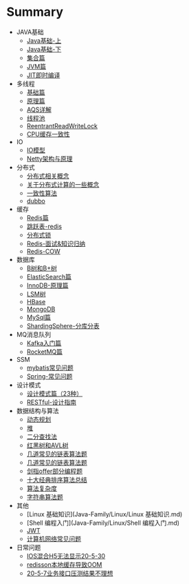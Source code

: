  # Summary

  * JAVA基础
      *  [Java基础-上](Java-Family/Java基础/Java基础-上.md) 
      *  [Java基础-下](Java-Family/Java基础/Java基础-下.md) 
      *  [集合篇](Java-Family/Java基础/集合篇.md) 
      *  [JVM篇](Java-Family/Java基础/JVM篇.md) 
      *  [JIT即时编译](Java-Family/Java基础/JIT即时编译.md) 
  * 多线程
      * [基础篇](Java-Family/多线程/多线程-基础篇.md) 
      *  [原理篇](Java-Family/多线程/多线程-原理篇.md) 
      *   [AQS详解](Java-Family/多线程/AQS详解.md)
      *   [线程池](Java-Family/多线程/线程池.md) 
      *  [ReentrantReadWriteLock](Java-Family/多线程/ReentrantReadWriteLock.md) 
      *   [CPU缓存一致性](Java-Family/多线程/CPU缓存一致性.md) 
* IO
    * [IO模型](Java-Family/IO/IO模型.md) 
    *  [Netty架构与原理](Java-Family/IO/Netty架构与原理.md) 
* 分布式
    * [分布式相关概念](Java-Family/分布式/分布式相关概念.md) 
    * [关于分布式计算的一些概念](Java-Family/分布式/关于分布式计算的一些概念.md) 
    * [一致性算法](Java-Family/分布式/一致性算法.md) 
    * [dubbo](Java-Family/分布式/dubbo.md)
* 缓存
    *  [Redis篇](Java-Family/缓存-redis/缓存-Redis篇.md) 
    *  [跳跃表-redis](Java-Family/缓存-redis/跳跃表-redis.md) 
    *  [分布式锁](Java-Family/缓存-redis/Redis-分布式锁.md) 
    *  [Redis-面试&知识归纳](Java-Family/缓存-redis/Redis-面试&知识归纳-重要.md) 
    *   [Redis-COW](Java-Family/缓存-redis/Redis-COW.md) 
* 数据库
    *  [B树和B+树](Java-Family/数据库/B树和B+树.md) 
    *  [ElasticSearch篇](Java-Family/数据库/ElasticSearch篇.md) 
    *  [InnoDB-原理篇](Java-Family/数据库/InnoDB-原理篇.md) 
    *  [LSM树](Java-Family/数据库/LSM树.md) 
    *  [HBase](Java-Family/数据库/HBase.md) 
    *  [MongoDB](Java-Family/数据库/MongoDB.md) 
    *  [MySql篇](Java-Family/数据库/MySql篇.md) 
    *  [ShardingSphere-分库分表](Java-Family/数据库/ShardingSphere-分库分表.md) 
* MQ消息队列
    *  [Kafka入门篇](Java-Family/MQ消息队列/Kafka入门篇.md) 
    *  [RocketMQ篇](Java-Family/MQ消息队列/RocketMQ篇.md) 
* SSM
    *   [mybatis常见问题](Java-Family/SSM/mybatis常见问题.md)
    *   [Spring-常见问题](Java-Family/SSM/Spring-常见问题.md) 
* 设计模式
    *  [设计模式篇（23种）](Java-Family/设计模式/设计模式篇（23种）.md) 
    *  [RESTful-设计指南](Java-Family/设计模式/RESTful-设计指南.md) 
* 数据结构与算法
    *  [动态规划](Java-Family/数据结构与算法/动态规划.md) 
    *  [堆](Java-Family/数据结构与算法/堆.md) 
    *  [二分查找法](Java-Family/数据结构与算法/二分查找法.md) 
    *  [红黑树和AVL树](Java-Family/数据结构与算法/红黑树和AVL树.md) 
    *  [几道常见的链表算法题](Java-Family/数据结构与算法/几道常见的链表算法题.md) 
    *  [几道常见的链表算法题](Java-Family/数据结构与算法/几道常见的链表算法题.md) 
    *  [剑指offer部分编程题](Java-Family/数据结构与算法/剑指offer部分编程题.md) 
    *  [十大经典排序算法总结](Java-Family/数据结构与算法/十大经典排序算法总结.md) 
    *  [算法复杂度](Java-Family/数据结构与算法/算法复杂度.md) 
    *  [字符串算法题](Java-Family/数据结构与算法/字符串算法题.md) 
* 其他
    *  [Linux 基础知识](Java-Family/Linux/Linux 基础知识.md) 
    *  [Shell 编程入门](Java-Family/Linux/Shell 编程入门.md) 
    *  [JWT](Java-Family/认证授权/JWT.md) 
    *  [计算机网络常见问题](Java-Family/网络/计算机网络常见问题.md) 
* 日常问题
    *  [IOS混合H5无法显示20-5-30](Java-Family/日常问题/IOS混合H5无法显示（20-5-30）.md) 
    *  [redisson本地缓存导致OOM](Java-Family/日常问题/redisson本地缓存导致OOM.md) 
    *  [20-5-7业务接口压测结果不理想](Java-Family/日常问题/20-5-7业务接口压测结果不理想.md) 

